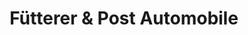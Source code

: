 ---
title: "Fütterer & Post Automobile"
url: /iffezheim/fuetterer-und-post-automobile/
shop: Autohaus
---